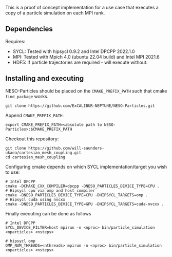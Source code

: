 This is a proof of concept implementation for a use case that executes a copy of a particle simulation on each MPI rank.


## Dependencies

Requires:

* SYCL: Tested with hipsycl 0.9.2 and Intel DPCPP 2022.1.0
* MPI: Tested with Mpich 4.0 (ubuntu 22.04 build) and Intel MPI 2021.6
* HDF5: If particle trajectories are required - will execute without.


## Installing and executing

NESO-Particles should be placed on the `CMAKE_PREFIX_PATH` such that cmake `find_package` works.

```
git clone https://github.com/ExCALIBUR-NEPTUNE/NESO-Particles.git
```

Append `CMAKE_PREFIX_PATH`:

```
export CMAKE_PREFIX_PATH=<absolute path to NESO-Particles>:$CMAKE_PREFIX_PATH
```

Checkout this repository:

```
git clone https://github.com/will-saunders-ukaea/cartesian_mesh_coupling.git
cd cartesian_mesh_coupling
```

Configuring cmake depends on which SYCL implementation/target you wish to use:

```
# Intel DPCPP
cmake -DCMAKE_CXX_COMPILER=dpcpp -DNESO_PARTICLES_DEVICE_TYPE=CPU .
# Hipsycl cpu via omp and host compiler
cmake -DNESO_PARTICLES_DEVICE_TYPE=CPU -DHIPSYCL_TARGETS=omp . 
# Hipsycl cuda using nvcxx
cmake -DNESO_PARTICLES_DEVICE_TYPE=GPU -DHIPSYCL_TARGETS=cuda-nvcxx .
```

Finally executing can be done as follows

```
# Intel DPCPP
SYCL_DEVICE_FILTER=host mpirun -n <nproc> bin/particle_simulation <nparticles> <nsteps>

# hipsycl omp
OMP_NUM_THREADS=<nthreads> mpirun -n <nproc> bin/particle_simulation <nparticles> <nsteps>
```

